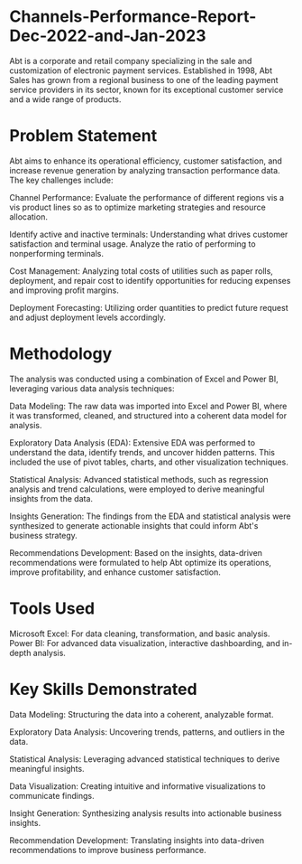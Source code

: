 # Channels-Performance-Report-Dec-2022-and-Jan-2023

Abt is a corporate and retail company specializing in the sale and customization of electronic payment services. Established in 1998, Abt Sales has grown from a regional business to one of the leading payment service providers in its sector, known for its exceptional customer service and a wide range of products.

# Problem Statement

Abt aims to enhance its operational efficiency, customer satisfaction, and increase revenue generation by analyzing transaction performance data. The key challenges include:

Channel Performance: Evaluate the performance of different regions vis a vis product lines so as to optimize marketing strategies and resource allocation.

Identify active and inactive terminals: Understanding what drives customer satisfaction and terminal usage. Analyze the ratio of performing to nonperforming terminals.

Cost Management: Analyzing total costs of utilities such as paper rolls, deployment, and repair cost to identify opportunities for reducing expenses and improving profit margins.

Deployment Forecasting: Utilizing order quantities to predict future request and adjust deployment levels accordingly.

# Methodology

The analysis was conducted using a combination of Excel and Power BI, leveraging various data analysis techniques:

Data Modeling: The raw data was imported into Excel and Power BI, where it was transformed, cleaned, and structured into a coherent data model for analysis.

Exploratory Data Analysis (EDA): Extensive EDA was performed to understand the data, identify trends, and uncover hidden patterns. This included the use of pivot tables, charts, and other visualization techniques.

Statistical Analysis: Advanced statistical methods, such as regression analysis and trend calculations, were employed to derive meaningful insights from the data.

Insights Generation: The findings from the EDA and statistical analysis were synthesized to generate actionable insights that could inform Abt's business strategy.

Recommendations Development: Based on the insights, data-driven recommendations were formulated to help Abt optimize its operations, improve profitability, and enhance customer satisfaction.

# Tools Used

Microsoft Excel: For data cleaning, transformation, and basic analysis.
Power BI: For advanced data visualization, interactive dashboarding, and in-depth analysis.

# Key Skills Demonstrated

Data Modeling: Structuring the data into a coherent, analyzable format.

Exploratory Data Analysis: Uncovering trends, patterns, and outliers in the data.

Statistical Analysis: Leveraging advanced statistical techniques to derive meaningful insights.

Data Visualization: Creating intuitive and informative visualizations to communicate findings.

Insight Generation: Synthesizing analysis results into actionable business insights.

Recommendation Development: Translating insights into data-driven recommendations to improve business performance.

